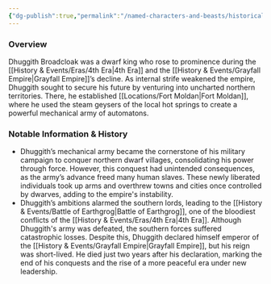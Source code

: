 ```yaml
---
{"dg-publish":true,"permalink":"/named-characters-and-beasts/historically-significant-characters/grayfall-empire-characters/dhuggith-broadcloak/","tags":["NPC"],"updated":"2025-03-01T21:16:10.065+00:00"}
---
```



### Overview
Dhuggith Broadcloak was a dwarf king who rose to prominence during the [[History & Events/Eras/4th Era\|4th Era]] and the [[History & Events/Grayfall Empire\|Grayfall Empire]]’s decline. As internal strife weakened the empire, Dhuggith sought to secure his future by venturing into uncharted northern territories. There, he established [[Locations/Fort Moldan\|Fort Moldan]], where he used the steam geysers of the local hot springs to create a powerful mechanical army of automatons.

### Notable Information & History
- Dhuggith’s mechanical army became the cornerstone of his military campaign to conquer northern dwarf villages, consolidating his power through force. However, this conquest had unintended consequences, as the army’s advance freed many human slaves. These newly liberated individuals took up arms and overthrew towns and cities once controlled by dwarves, adding to the empire's instability.
- Dhuggith’s ambitions alarmed the southern lords, leading to the [[History & Events/Battle of Earthgrog\|Battle of Earthgrog]], one of the bloodiest conflicts of the [[History & Events/Eras/4th Era\|4th Era]]. Although Dhuggith's army was defeated, the southern forces suffered catastrophic losses. Despite this, Dhuggith declared himself emperor of the [[History & Events/Grayfall Empire\|Grayfall Empire]], but his reign was short-lived. He died just two years after his declaration, marking the end of his conquests and the rise of a more peaceful era under new leadership.
